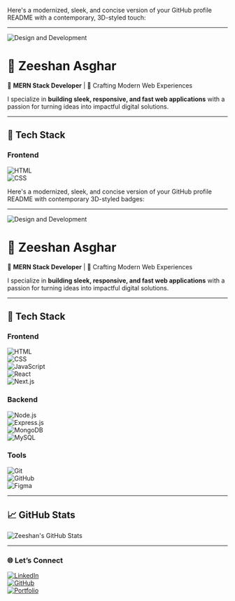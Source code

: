 Here's a modernized, sleek, and concise version of your GitHub profile README with a contemporary, 3D-styled touch:

---

![Design and Development](https://github.com/adriantwarog/adriantwarog/blob/master/freeCodeCamp.jpg)

# 🌟 Zeeshan Asghar  

🚀 **MERN Stack Developer** | 🎨 Crafting Modern Web Experiences  

I specialize in **building sleek, responsive, and fast web applications** with a passion for turning ideas into impactful digital solutions.  

---

## 🔧 **Tech Stack**  

### Frontend  
![HTML](https://img.shields.io/badge/-HTML5-orange?style=flat-square&logo=html5&logoColor=white)  
![CSS](https://img.shields.io/badge/-CSS3-blue?style=flat-square&logo=css3&logoColor=white)  


Here's a modernized, sleek, and concise version of your GitHub profile README with contemporary 3D-styled badges:

---

![Design and Development](https://github.com/adriantwarog/adriantwarog/blob/master/freeCodeCamp.jpg)

# 🌟 Zeeshan Asghar  

🚀 **MERN Stack Developer** | 🎨 Crafting Modern Web Experiences  

I specialize in **building sleek, responsive, and fast web applications** with a passion for turning ideas into impactful digital solutions.  

---

## 🔧 **Tech Stack**  

### Frontend  
![HTML](https://img.shields.io/badge/HTML-E34F26?style=for-the-badge&logo=html5&logoColor=white)  
![CSS](https://img.shields.io/badge/CSS-1572B6?style=for-the-badge&logo=css3&logoColor=white)  
![JavaScript](https://img.shields.io/badge/JavaScript-F7DF1E?style=for-the-badge&logo=javascript&logoColor=black)  
![React](https://img.shields.io/badge/React-61DAFB?style=for-the-badge&logo=react&logoColor=black)  
![Next.js](https://img.shields.io/badge/Next.js-000000?style=for-the-badge&logo=next.js&logoColor=white)  

### Backend  
![Node.js](https://img.shields.io/badge/Node.js-339933?style=for-the-badge&logo=node.js&logoColor=white)  
![Express.js](https://img.shields.io/badge/Express.js-000000?style=for-the-badge&logo=express&logoColor=white)  
![MongoDB](https://img.shields.io/badge/MongoDB-47A248?style=for-the-badge&logo=mongodb&logoColor=white)  
![MySQL](https://img.shields.io/badge/MySQL-4479A1?style=for-the-badge&logo=mysql&logoColor=white)  

### Tools  
![Git](https://img.shields.io/badge/Git-F05032?style=for-the-badge&logo=git&logoColor=white)  
![GitHub](https://img.shields.io/badge/GitHub-181717?style=for-the-badge&logo=github&logoColor=white)  
![Figma](https://img.shields.io/badge/Figma-F24E1E?style=for-the-badge&logo=figma&logoColor=white)  

---

## 📈 **GitHub Stats**  

![Zeeshan's GitHub Stats](https://github-readme-stats.vercel.app/api?username=yourusername&show_icons=true&theme=radical&hide_title=true&count_private=true)  

---

### 🌐 **Let’s Connect**  
[![LinkedIn](https://img.shields.io/badge/LinkedIn-0A66C2?style=for-the-badge&logo=linkedin&logoColor=white)](https://linkedin.com/in/yourprofile)  
[![GitHub](https://img.shields.io/badge/GitHub-181717?style=for-the-badge&logo=github&logoColor=white)](https://github.com/yourusername)  
[![Portfolio](https://img.shields.io/badge/Portfolio-000000?style=for-the-badge&logo=vercel&logoColor=white)](your-portfolio-link)  
